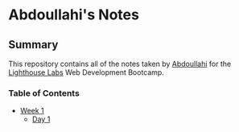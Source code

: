 # Abdoullahi's Notes
## Summary 
This repository contains all of the notes taken by [Abdoullahi](https://github.com/Adena7) for the [Lighthouse Labs](https://www.lighthouselabs.ca/en/web-development-bootcamp) Web Development Bootcamp.
### Table of Contents
* [Week 1](/Week_1)
  * [Day 1](/Week_1/Day_1)
